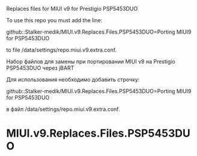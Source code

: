 Replaces files for MIUI v9 for Prestigio PSP5453DUO

To use this repo you must add the line:

github::Stalker-medik/MIUI.v9.Replaces.Files.PSP5453DUO=Porting MIUI9 for PSP5453DUO

to file <jBART folder>/data/settings/repo.miui.v9.extra.conf.

Набор файлов для замены при портировании MIUI v9 на Prestigio PSP5453DUO через jBART

Для использования необходимо добавить строчку:

github::Stalker-medik/MIUI.v9.Replaces.Files.PSP5453DUO=Porting MIUI9 for PSP5453DUO

в файл <jBART folder>/data/settings/repo.miui.v9.extra.conf.
# MIUI.v9.Replaces.Files.PSP5453DUO
